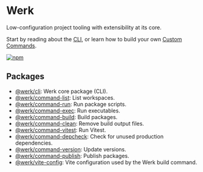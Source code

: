 # Werk

Low-configuration project tooling with extensibility at its core.

Start by reading about the [CLI](packages/cli/README.md), or learn how to build your own [Custom Commands](packages/cli/README_CUSTOM_COMMANDS.md).

[![npm](https://img.shields.io/npm/v/@werk/cli?label=NPM)](https://www.npmjs.com/package/@werk/cli)

## Packages

- [@werk/cli](packages/cli/README.md): Werk core package (CLI).
- [@werk/command-list](packages/command-list/README.md): List workspaces.
- [@werk/command-run](packages/command-run/README.md): Run package scripts.
- [@werk/command-exec](packages/command-exec/README.md): Run executables.
- [@werk/command-build](packages/command-build/README.md): Build packages.
- [@werk/command-clean](packages/command-clean/README.md): Remove build output files.
- [@werk/command-vitest](packages/command-vitest/README.md): Run Vitest.
- [@werk/command-depcheck](packages/command-depcheck/README.md): Check for unused production dependencies.
- [@werk/command-version](packages/command-version/README.md): Update versions.
- [@werk/command-publish](packages/command-publish/README.md): Publish packages.
- [@werk/vite-config](packages/vite-config/README.md): Vite configuration used by the Werk build command.
